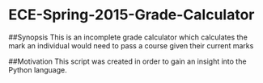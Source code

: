 # ECE-Spring-2015-Grade-Calculator
##Synopsis
This is an incomplete grade calculator which calculates the mark an individual would need to pass a course given their current marks

##Motivation
This script was created in order to gain an insight into the Python language.
